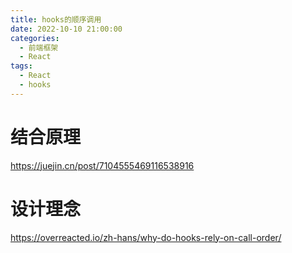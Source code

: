 ```yaml
---
title: hooks的顺序调用
date: 2022-10-10 21:00:00
categories:
  - 前端框架
  - React
tags:
  - React
  - hooks
---
```


# 结合原理

https://juejin.cn/post/7104555469116538916

# 设计理念

https://overreacted.io/zh-hans/why-do-hooks-rely-on-call-order/
